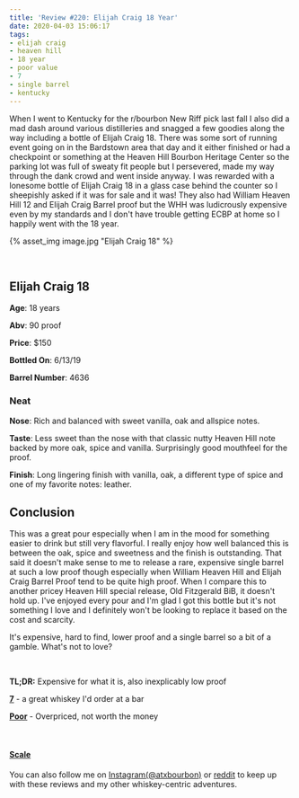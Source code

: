 ```yaml
---
title: 'Review #220: Elijah Craig 18 Year'
date: 2020-04-03 15:06:17
tags:
- elijah craig
- heaven hill
- 18 year
- poor value
- 7
- single barrel
- kentucky
---
```


When I went to Kentucky for the r/bourbon New Riff pick last fall I also did a mad dash around various distilleries and snagged a few goodies along the way including a bottle of Elijah Craig 18. There was some sort of running event going on in the Bardstown area that day and it either finished or had a checkpoint or something at the Heaven Hill Bourbon Heritage Center so the parking lot was full of sweaty fit people but I persevered, made my way through the dank crowd and went inside anyway. I was rewarded with a lonesome bottle of Elijah Craig 18 in a glass case behind the counter so I sheepishly asked if it was for sale and it was! They also had William Heaven Hill 12 and Elijah Craig Barrel proof but the WHH was ludicrously expensive even by my standards and I don't have trouble getting ECBP at home so I happily went with the 18 year.

{% asset_img image.jpg "Elijah Craig 18" %}

&nbsp;

## Elijah Craig 18
**Age**: 18 years

**Abv**: 90 proof

**Price**: $150

**Bottled On**: 6/13/19

**Barrel Number**: 4636

### Neat
**Nose**: Rich and balanced with sweet vanilla, oak and allspice notes. 

**Taste**: Less sweet than the nose with that classic nutty Heaven Hill note backed by more oak, spice and vanilla. Surprisingly good mouthfeel for the proof.

**Finish**: Long lingering finish with vanilla, oak, a different type of spice and one of my favorite notes: leather.

## Conclusion

This was a great pour especially when I am in the mood for something easier to drink but still very flavorful. I really enjoy how well balanced this is between the oak, spice and sweetness and the finish is outstanding. That said it doesn't make sense to me to release a rare, expensive single barrel at such a low proof though especially when William Heaven Hill and Elijah Craig Barrel Proof tend to be quite high proof. When I compare this to another pricey Heaven Hill special release, Old Fitzgerald BiB, it doesn't hold up. I've enjoyed every pour and I'm glad I got this bottle but it's not something I love and I definitely won't be looking to replace it based on the cost and scarcity.

It's expensive, hard to find, lower proof and a single barrel so a bit of a gamble. What's not to love?

&nbsp;

**TL;DR:** Expensive for what it is, also inexplicably low proof


[**7**](https://atxbourbon.com/tags/7/) - a great whiskey I'd order at a bar

[**Poor**](https://atxbourbon.com/tags/poor-value/) - Overpriced, not worth the money

&nbsp;

#### [Scale](http://atxbourbon.com/Scale/)


You can also follow me on [Instagram(@atxbourbon)](https://www.instagram.com/atxbourbon/) or [reddit](https://www.reddit.com/r/atxbourbon/) to keep up with these reviews and my other whiskey-centric adventures.
